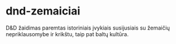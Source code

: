# dnd-zemaiciai
D&amp;D žaidimas paremtas istoriniais įvykiais susijusiais su žemaičių nepriklausomybe ir krikštu, taip pat baltų kultūra.
